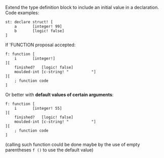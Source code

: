 Extend the type definition block to include an initial value in a declaration. Code examples:

	st: declare struct! [
		a		[integer! 99]
		b		[logic! false]
	]

If 'FUNCTION proposal accepted:

	f: function [
		i		[integer!]
	][
		finished?	[logic! false]
		moulded-int	[c-string! "          "]
	][
		; function code
	]

Or better with **default values of certain arguments**:

```rebol
f: function [
	i		[integer! 55]
][
	finished?	[logic! false]
	moulded-int	[c-string! "          "]
][
	; function code
]
```
(calling such function could be done maybe by the use of empty parentheses `f ()` to use the default value)